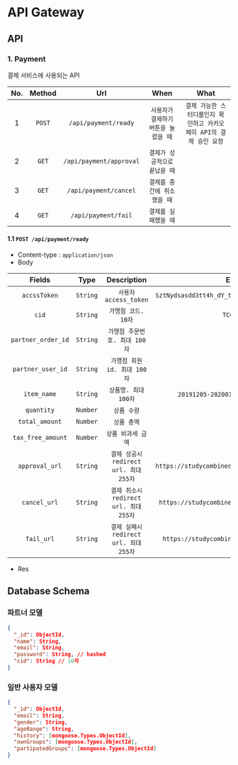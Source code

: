 # API Gateway


## API

### 1. Payment

결제 서비스에 사용되는 API

| No. | Method |           Url           |                 When                 |                                 What                                 |
| :-: | :----: | :---------------------: | :----------------------------------: | :------------------------------------------------------------------: |
|  1  | `POST` |  `/api/payment/ready`   | `사용자가 결제하기 버튼을 눌렀을 때` | `결제 가능한 스터디룸인지 확인하고 카카오 페이 API의 결제 승인 요청` |
|  2  | `GET`  | `/api/payment/approval` |    `결제가 성공적으로 끝났을 때`     |                                                                      |
|  3  | `GET`  |  `/api/payment/cancel`  |     `결제를 중간에 취소했을 때`      |
|  4  | `GET`  |   `/api/payment/fail`   |         `결제를 실패했을 때`         |

#### 1.1 `POST /api/payment/ready`

- Content-type : `application/json`
- Body

|       Fields       |   Type   |              Description               |                      Example                      |
| :----------------: | :------: | :------------------------------------: | :-----------------------------------------------: |
|    `accssToken`    | `String` |         `사용자 access_token`          | `SztNydsasdd3tt4h_dY_tus9D68CJudskajfdsasdftV7Aw` |
|       `cid`        | `String` |          `가맹점 코드. 10자`           |                   `TC0ONETIME`                    |
| `partner_order_id` | `String` |     `가맹점 주문번호. 최대 100자`      |                                                   |
| `partner_user_id`  | `String` |      `가맹점 회원 id. 최대 100자`      |                                                   |
|    `item_name`     | `String` |          `상품명. 최대 100자`          |      `20191205-20200120 201호 월수 8시-10시`      |
|     `quantity`     | `Number` |              `상품 수량`               |                        `1`                        |
|   `total_amount`   | `Number` |              `상품 총액`               |                      `50000`                      |
| `tax_free_amount`  | `Number` |           `상품 비과세 금액`           |                        `0`                        |
|   `approval_url`   | `String` | `결제 성공시 redirect url. 최대 255자` | `https://studycombined:8000/api/payment/approval` |
|    `cancel_url`    | `String` | `결제 취소시 redirect url. 최대 255자` |  `https://studycombined:8000/api/payment/cancel`  |
|     `fail_url`     | `String` | `결제 실패시 redirect url. 최대 255자` |   `https://studycombined:8000/api/payment/fail`   |

- Res

## Database Schema

### 파트너 모델

```json
{
  "_id": ObjectId,
  "name": String,
  "email": String,
  "password": String, // hashed
  "cid": String // 10자
}
```

### 일반 사용자 모델

```json
{
  "_id": ObjectId,
  "email": String,
  "gender": String,
  "ageRange": String,
  "history": [mongoose.Types.ObjectId],
  "ownGroups": [mongoose.Types.ObjectId],
  "partipatedGroups": [mongoose.Types.ObjectId]
}
```
